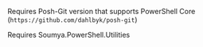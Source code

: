 Requires Posh-Git version that supports PowerShell Core (`https://github.com/dahlbyk/posh-git`)

Requires Soumya.PowerShell.Utilities
